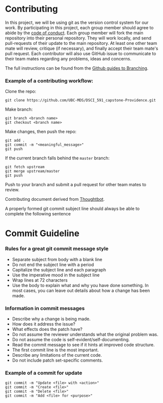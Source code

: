 # Contributing

In this project, we will be using git as the version control system for our work. By participating in this project, each group member should agree to abide by the [code of conduct](https://github.com/UBC-MDS/DSCI_591_capstone-Providence/blob/master/CODE_OF_CONDUCT.md). Each group member will fork the main repository into their personal repository. They will work locally, and send pull-requests of their update to the main repository. At least one other team mate will review,  critique (if necessary), and finally accept their team mate's pull request. Each contributor will also use GitHub issue to communicate to their team mates regarding any problems, ideas and concerns.

The full instructions can be found from the [Github guides to Branching](https://guides.github.com/introduction/flow/).

### Example of a contributing workflow:

Clone the repo:
```
git clone https://github.com/UBC-MDS/DSCI_591_capstone-Providence.git
```

Make branch:
```
git branch <branch name>
git checkout <branch name>
```

Make changes, then push the repo:
```
git add .
git commit -m "<meaningful_message>"
git push
```

If the current branch falls behind the `master` branch:
```
git fetch upstream
git merge upstream/master
git push
```

Push to your branch and submit a pull request for other team mates to review.

Contributing document derived from [Thoughtbot](https://github.com/thoughtbot/factory_bot_rails/blob/master/CONTRIBUTING.md).

A properly formed git commit subject line should always be able to complete the following sentence

# Commit Guideline

### Rules for a great git commit message style
* Separate subject from body with a blank line
* Do not end the subject line with a period
* Capitalize the subject line and each paragraph
* Use the imperative mood in the subject line
* Wrap lines at 72 characters
* Use the body to explain what and why you have done something. In most cases, you can leave out details about how a change has been made.

### Information in commit messages
* Describe why a change is being made.
* How does it address the issue?
* What effects does the patch have?
* Do not assume the reviewer understands what the original problem was.
* Do not assume the code is self-evident/self-documenting.
* Read the commit message to see if it hints at improved code structure.
* The first commit line is the most important.
* Describe any limitations of the current code.
* Do not include patch set-specific comments.

### Example of a commit for update

```
git commit -m "Update <file> with <action>"
git commit -m "Create <file>"
git commit -m "Delete <file>"
git commit -m "Add <file> for <purpose>"
```
